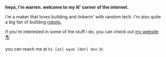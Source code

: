 **heya, i'm warren. welcome to my lil' corner of the internet.**

i'm a maker that loves building and tinkerin' with random tech. i'm also quite a big fan of building [robots.](https://www.youtube.com/watch?v=Q2C3_wkqsVw)

if you're interested in some of the stuff i do, you can check out [my website 🌎](https://wyun.dev/)

you can reach me at `hi [at] wyun [dot] dev`  ✉️

